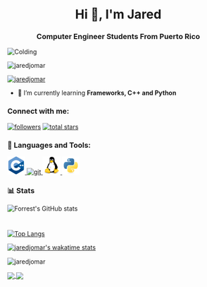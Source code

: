 <h1 align="center">Hi 👋, I'm Jared</h1>
<h3 align="center">Computer Engineer Students From Puerto Rico</h3>
<img aling="right" alt="Colding" width="400" src="https://c.tenor.com/ccmSmZhIXNwAAAAC/code-lyoko-jeremy.gif">
<p align="left"> <img src="https://komarev.com/ghpvc/?username=jaredjomar&label=Profile%20views&color=0e75b6&style=flat"
      alt="jaredjomar" /> </p>

<p align="left"> <a href="https://github.com/ryo-ma/github-profile-trophy"><img
         src="https://github-profile-trophy.vercel.app/?username=jaredjomar" alt="jaredjomar" /></a> </p>

- 🌱 I’m currently learning **Frameworks, C++ and Python**

<h3 align="left">Connect with me:</h3>
<p align="left">
</p>
<!--
   <p align="left">
      <a href="https://www.youtube.com/c/@jaredj.?sub_confirmation=1">
         <img alt="youtube subscribers" title="Subscribe to my YouTube channel" src="https://custom-icon-badges.demolab.com/youtube/channel/subscribers/UC2WHjPDvbE6O328n17ZGcfg?color=%23E05D44&label=SUBSCRIBE&logo=video&logoColor=white&style=for-the-badge&labelColor=CE4630"/></a> 
      <a href="https://www.youtube.com/c/fknight">
         <img alt="youtube views" title="YouTube views" src="https://custom-icon-badges.demolab.com/youtube/channel/views/UC2WHjPDvbE6O328n17ZGcfg?color=%23E1AD0E&logo=eye&logoColor=white&style=for-the-badge&labelColor=C79600"/></a> 


<a href="https://www.youtube.com/@jaredj.">
   <img alt="youtube views" title="YouTube views" src="https://custom-icon-badges.demolab.com/youtube/channel/subscribers/@jaredj.?color=%23E05D44&label=SUBSCRIBE&logo=video&logoColor=white&style=for-the-badge&labelColor=CE4630"/></a> 
-->
<a href="https://github.com/JaredJomar?tab=followers">
   <img alt="followers" title="Follow me on Github"
      src="https://custom-icon-badges.demolab.com/github/followers/JaredJomar?color=236ad3&labelColor=1155ba&style=for-the-badge&logo=person-add&label=Follow&logoColor=white" /></a>
<a href="https://github.com/JaredJomar?tab=repositories&sort=stargazers">
   <img alt="total stars" title="Total stars on GitHub"
      src="https://custom-icon-badges.demolab.com/github/stars/JaredJomar?color=55960c&style=for-the-badge&labelColor=488207&logo=star" /></a>
</p>

<h3 align="left">🧰 Languages and Tools:</h3>
<p align="left"> <a href="https://www.w3schools.com/cpp/" target="_blank" rel="noreferrer"> <img
         src="https://raw.githubusercontent.com/devicons/devicon/master/icons/cplusplus/cplusplus-original.svg"
         alt="cplusplus" width="40" height="40" /> </a> <a href="https://git-scm.com/" target="_blank" rel="noreferrer">
      <img src="https://www.vectorlogo.zone/logos/git-scm/git-scm-icon.svg" alt="git" width="40" height="40" /> </a> <a
      href="https://www.linux.org/" target="_blank" rel="noreferrer"> <img
         src="https://raw.githubusercontent.com/devicons/devicon/master/icons/linux/linux-original.svg" alt="linux"
         width="40" height="40" /> </a> <a href="https://www.python.org" target="_blank" rel="noreferrer"> <img
         src="https://raw.githubusercontent.com/devicons/devicon/master/icons/python/python-original.svg" alt="python"
         width="40" height="40" /> </a> </p>

### 📊 Stats

![Forrest's GitHub stats](https://github-readme-stats.vercel.app/api?username=jaredjomar&show_icons=true&theme=radical)

<!-- ![GitHub Streak](https://streak-stats.demolab.com?user=JaredJomar&theme=gruvbox&border_radius=4.5) -->
#

[![Top Langs](https://github-readme-stats.vercel.app/api/top-langs/?username=jaredjomar&layout=compact)](https://github.com/jaredjomar/github-readme-stats)

[![jaredjomar's wakatime stats](https://github-readme-stats.vercel.app/api/wakatime?username=JaredJomar)](https://github.com/jaredjomar/github-readme-stats)

<p><img align="center" src="https://github-readme-streak-stats.herokuapp.com/?user=jaredjomar&" alt="jaredjomar" /></p>

<a href="https://github.com/anuraghazra/github-readme-stats">
  <img align="center" src="https://github-readme-stats.vercel.app/api/pin/?username=anuraghazra&repo=github-readme-stats" />
</a>
<a href="https://github.com/anuraghazra/convoychat">
  <img align="center" src="https://github-readme-stats.vercel.app/api/pin/?username=anuraghazra&repo=convoychat" />
</a>
